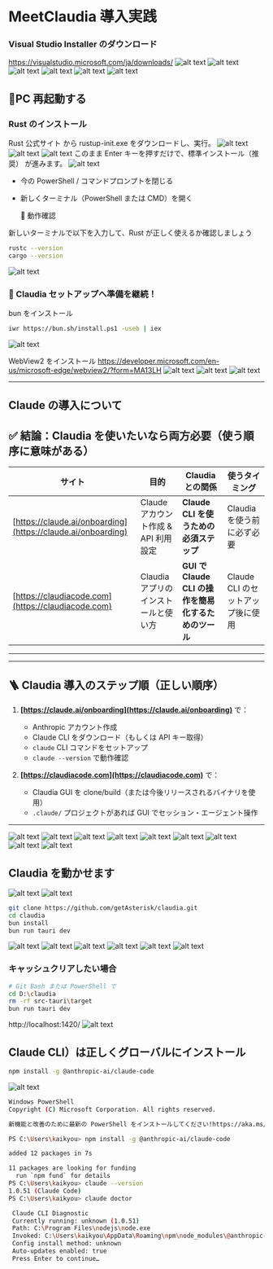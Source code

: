 # MeetClaudia 導入実践

### Visual Studio Installer のダウンロード

https://visualstudio.microsoft.com/ja/downloads/
![alt text](image-111.png)
![alt text](image-112.png)
![alt text](image-113.png)
![alt text](image-117.png)
![alt text](image-114.png)
![alt text](image-115.png)

## 🔁PC 再起動する

### Rust のインストール

Rust 公式サイト から rustup-init.exe をダウンロードし、実行。
![alt text](image-110.png)
![alt text](image-116.png)
![alt text](image-118.png)
このまま Enter キーを押すだけで、標準インストール（推奨） が進みます。
![alt text](image-119.png)

- 今の PowerShell / コマンドプロンプトを閉じる
- 新しくターミナル（PowerShell または CMD）を開く

  🧪 動作確認

新しいターミナルで以下を入力して、Rust が正しく使えるか確認しましょう

```bash
rustc --version
cargo --version

```

![alt text](image-120.png)

### 🚀 Claudia セットアップへ準備を継続！

bun をインストール

```bash
iwr https://bun.sh/install.ps1 -useb | iex

```

![alt text](image-121.png)

WebView2 をインストール
https://developer.microsoft.com/en-us/microsoft-edge/webview2/?form=MA13LH
![alt text](image-122.png)
![alt text](image-123.png)
![alt text](image-124.png)

---

## Claude の導入について

## ✅ 結論：Claudia を使いたいなら両方必要（使う順序に意味がある）

| サイト                                                       | 目的                                 | Claudia との関係                                     | 使うタイミング                    |
| ------------------------------------------------------------ | ------------------------------------ | ---------------------------------------------------- | --------------------------------- |
| [https://claude.ai/onboarding](https://claude.ai/onboarding) | Claude アカウント作成 & API 利用設定 | **Claude CLI を使うための必須ステップ**              | Claudia を使う前に必ず必要        |
| [https://claudiacode.com](https://claudiacode.com)           | Claudia アプリのインストールと使い方 | **GUI で Claude CLI の操作を簡易化するためのツール** | Claude CLI のセットアップ後に使用 |

---

---

## 🪜 Claudia 導入のステップ順（正しい順序）

1. **[https://claude.ai/onboarding](https://claude.ai/onboarding)** で：

   - Anthropic アカウント作成
   - Claude CLI をダウンロード（もしくは API キー取得）
   - `claude` CLI コマンドをセットアップ
   - `claude --version` で動作確認

2. **[https://claudiacode.com](https://claudiacode.com)** で：

   - Claudia GUI を clone/build（または今後リリースされるバイナリを使用）
   - `.claude/` プロジェクトがあれば GUI でセッション・エージェント操作

---

![alt text](image-125.png)
![alt text](image-126.png)
![alt text](image-127.png)
![alt text](image-128.png)
![alt text](image-129.png)
![alt text](image-130.png)
![alt text](image-131.png)
![alt text](image-132.png)
![alt text](image-133.png)

## **Claudia を動かせます**

![alt text](image-134.png)
![alt text](image-135.png)

```bash
git clone https://github.com/getAsterisk/claudia.git
cd claudia
bun install
bun run tauri dev

```

![alt text](image-136.png)
![alt text](image-137.png)
![alt text](image-138.png)
![alt text](image-139.png)
![alt text](image-140.png)
![alt text](image-141.png)

### **キャッシュクリアしたい場合**

```bash
# Git Bash または PowerShell で
cd D:\claudia
rm -rf src-tauri\target
bun run tauri dev

```

http://localhost:1420/
![alt text](image-142.png)

## Claude CLI）は正しくグローバルにインストール

```bash
npm install -g @anthropic-ai/claude-code
```

![alt text](image-143.png)

```bash
Windows PowerShell
Copyright (C) Microsoft Corporation. All rights reserved.

新機能と改善のために最新の PowerShell をインストールしてください!https://aka.ms/PSWindows

PS C:\Users\kaikyou> npm install -g @anthropic-ai/claude-code

added 12 packages in 7s

11 packages are looking for funding
  run `npm fund` for details
PS C:\Users\kaikyou> claude --version
1.0.51 (Claude Code)
PS C:\Users\kaikyou> claude doctor

 Claude CLI Diagnostic
 Currently running: unknown (1.0.51)
 Path: C:\Program Files\nodejs\node.exe
 Invoked: C:\Users\kaikyou\AppData\Roaming\npm\node_modules\@anthropic-ai\claude-code\cli.js
 Config install method: unknown
 Auto-updates enabled: true
 Press Enter to continue…
```
